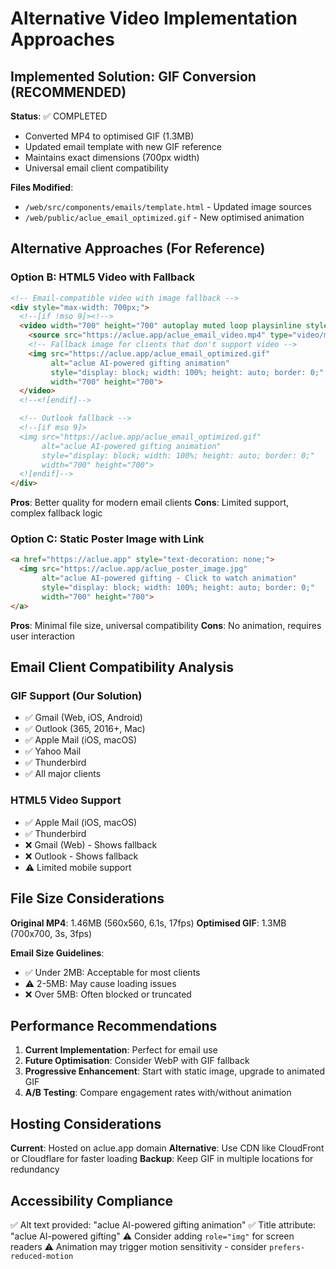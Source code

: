 # Alternative Video Implementation Approaches

## Implemented Solution: GIF Conversion (RECOMMENDED)

**Status**: ✅ COMPLETED
- Converted MP4 to optimised GIF (1.3MB)
- Updated email template with new GIF reference
- Maintains exact dimensions (700px width)
- Universal email client compatibility

**Files Modified**:
- `/web/src/components/emails/template.html` - Updated image sources
- `/web/public/aclue_email_optimized.gif` - New optimised animation

## Alternative Approaches (For Reference)

### Option B: HTML5 Video with Fallback
```html
<!-- Email-compatible video with image fallback -->
<div style="max-width: 700px;">
  <!--[if !mso 9]><!-->
  <video width="700" height="700" autoplay muted loop playsinline style="width: 100%; height: auto; display: block;">
    <source src="https://aclue.app/aclue_email_video.mp4" type="video/mp4">
    <!-- Fallback image for clients that don't support video -->
    <img src="https://aclue.app/aclue_email_optimized.gif"
         alt="aclue AI-powered gifting animation"
         style="display: block; width: 100%; height: auto; border: 0;"
         width="700" height="700">
  </video>
  <!--<![endif]-->

  <!-- Outlook fallback -->
  <!--[if mso 9]>
  <img src="https://aclue.app/aclue_email_optimized.gif"
       alt="aclue AI-powered gifting animation"
       style="display: block; width: 100%; height: auto; border: 0;"
       width="700" height="700">
  <![endif]-->
</div>
```

**Pros**: Better quality for modern email clients
**Cons**: Limited support, complex fallback logic

### Option C: Static Poster Image with Link
```html
<a href="https://aclue.app" style="text-decoration: none;">
  <img src="https://aclue.app/aclue_poster_image.jpg"
       alt="aclue AI-powered gifting - Click to watch animation"
       style="display: block; width: 100%; height: auto; border: 0;"
       width="700" height="700">
</a>
```

**Pros**: Minimal file size, universal compatibility
**Cons**: No animation, requires user interaction

## Email Client Compatibility Analysis

### GIF Support (Our Solution)
- ✅ Gmail (Web, iOS, Android)
- ✅ Outlook (365, 2016+, Mac)
- ✅ Apple Mail (iOS, macOS)
- ✅ Yahoo Mail
- ✅ Thunderbird
- ✅ All major clients

### HTML5 Video Support
- ✅ Apple Mail (iOS, macOS)
- ✅ Thunderbird
- ❌ Gmail (Web) - Shows fallback
- ❌ Outlook - Shows fallback
- ⚠️ Limited mobile support

## File Size Considerations

**Original MP4**: 1.46MB (560x560, 6.1s, 17fps)
**Optimised GIF**: 1.3MB (700x700, 3s, 3fps)

**Email Size Guidelines**:
- ✅ Under 2MB: Acceptable for most clients
- ⚠️ 2-5MB: May cause loading issues
- ❌ Over 5MB: Often blocked or truncated

## Performance Recommendations

1. **Current Implementation**: Perfect for email use
2. **Future Optimisation**: Consider WebP with GIF fallback
3. **Progressive Enhancement**: Start with static image, upgrade to animated GIF
4. **A/B Testing**: Compare engagement rates with/without animation

## Hosting Considerations

**Current**: Hosted on aclue.app domain
**Alternative**: Use CDN like CloudFront or Cloudflare for faster loading
**Backup**: Keep GIF in multiple locations for redundancy

## Accessibility Compliance

✅ Alt text provided: "aclue AI-powered gifting animation"
✅ Title attribute: "aclue AI-powered gifting"
⚠️ Consider adding `role="img"` for screen readers
⚠️ Animation may trigger motion sensitivity - consider `prefers-reduced-motion`